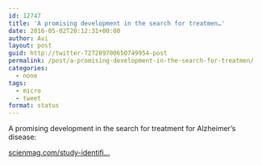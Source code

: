 ```yaml
---
id: 12747
title: 'A promising development in the search for treatmen…'
date: 2016-05-02T20:12:31+00:00
author: Avi
layout: post
guid: http://twitter-727289700650749954-post
permalink: /post/a-promising-development-in-the-search-for-treatmen/
categories:
  - none
tags:
  - micro
  - tweet
format: status
---
```

A promising development in the search for treatment for Alzheimer’s disease:

[scienmag.com/study-identifi…](http://scienmag.com/study-identifies-compound-that-reverses-symptoms-of-alzheimers-parkinsons/)